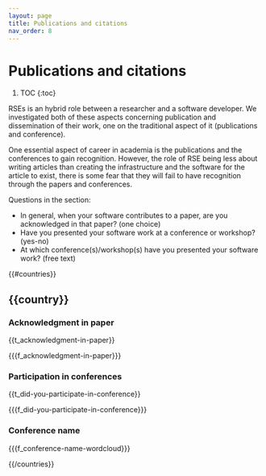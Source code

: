 ```yaml
---
layout: page
title: Publications and citations
nav_order: 8
---
```

# Publications and citations

1. TOC
{:toc}

RSEs is an hybrid role between a researcher and a software developer. We
investigated both of these aspects concerning publication and dissemination of
their work, one on the traditional aspect of it (publications and conference).

One essential aspect of career in academia is the publications and the
conferences to gain recognition. However, the role of RSE being less about
writing articles than creating the infrastructure and the software for the
article to exist, there is some fear that they will fail to have recognition
through the papers and conferences.

Questions in the section:

* In general, when your software contributes to a paper, are you acknowledged
  in that paper? (one choice)
* Have you presented your software work at a conference or workshop? (yes-no)
* At which conference(s)/workshop(s) have you presented your software work?
  (free text)

{{#countries}}

## {{country}}

### Acknowledgment in paper

{{t_acknowledgment-in-paper}}

{{{f_acknowledgment-in-paper}}}

### Participation in conferences

{{t_did-you-participate-in-conference}}

{{{f_did-you-participate-in-conference}}}

### Conference name

{{{f_conference-name-wordcloud}}}

{{/countries}}
